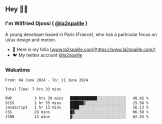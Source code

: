 ## Hey 👋🏾
### I'm Wilfried Djossi ( <a href="https://twitter.com/la2spaille/" target="_blank">@la2spaille</a> )
A young developer based in Paris (France), who has a particular focus on ui/ux design and motion.

- 🎨 Here is my folio [www.la2spaille.com](https://www.la2spaille.com/)
- 🐦 My twitter account [@la2spaille](https://twitter.com/la2spaille/)

### Wakatime
<!--START_SECTION:waka-->

```txt
From: 04 June 2024 - To: 11 June 2024

Total Time: 7 hrs 33 mins

PHP          3 hrs 39 mins   ████████████░░░░░░░░░░░░░   48.42 %
SCSS         1 hr 55 mins    ██████▒░░░░░░░░░░░░░░░░░░   25.56 %
JavaScript   1 hr 13 mins    ████░░░░░░░░░░░░░░░░░░░░░   16.13 %
CSS          29 mins         █▓░░░░░░░░░░░░░░░░░░░░░░░   06.58 %
JSON         13 mins         ▓░░░░░░░░░░░░░░░░░░░░░░░░   02.93 %
```

<!--END_SECTION:waka-->
<!--
**la2spaille/la2spaille** is a ✨ _special_ ✨ repository because its `README.md` (this file) appears on your GitHub profile.

Here are some ideas to get you started:

- 🔭 I’m currently working on ...
- 🌱 I’m currently learning ...
- 👯 I’m looking to collaborate on ...
- 🤔 I’m looking for help with ...
- 💬 Ask me about ...
- 📫 How to reach me: ...
- 😄 Pronouns: ...
- ⚡ Fun fact: ...
-->
